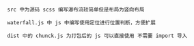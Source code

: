 `src 中为源码 scss 编写瀑布流较简单但是布局为竖向布局`

`waterfall.js 中 js 中编写使用定位进行位置判断，方便扩展`

`dist 中的 chunck.js 为打包后的 js 可以直接使用 不需要 import 导入`
